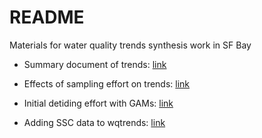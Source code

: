 # README

Materials for water quality trends synthesis work in SF Bay

* Summary document of trends: [link](https://tbep-tech.github.io/wqtrends-synthesis/gam-results)

* Effects of sampling effort on trends: [link](https://tbep-tech.github.io/wqtrends-synthesis/sampling-effects)

* Initial detiding effort with GAMs: [link](https://tbep-tech.github.io/wqtrends-synthesis/gam-detiding)

* Adding SSC data to wqtrends: [link](https://tbep-tech.github.io/wqtrends-synthesis/ssc)